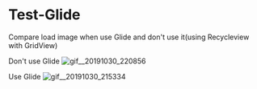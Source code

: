 # Test-Glide
Compare load image when use Glide and don't use it(using Recycleview with GridView)

Don't use Glide
![gif__20191030_220856](https://user-images.githubusercontent.com/49479782/67872691-eba0dc00-fb64-11e9-8bf4-012ef66dab87.gif)


Use Glide
![gif__20191030_215334](https://user-images.githubusercontent.com/49479782/67872693-ec397280-fb64-11e9-906b-d3f073792bc4.gif)
 
